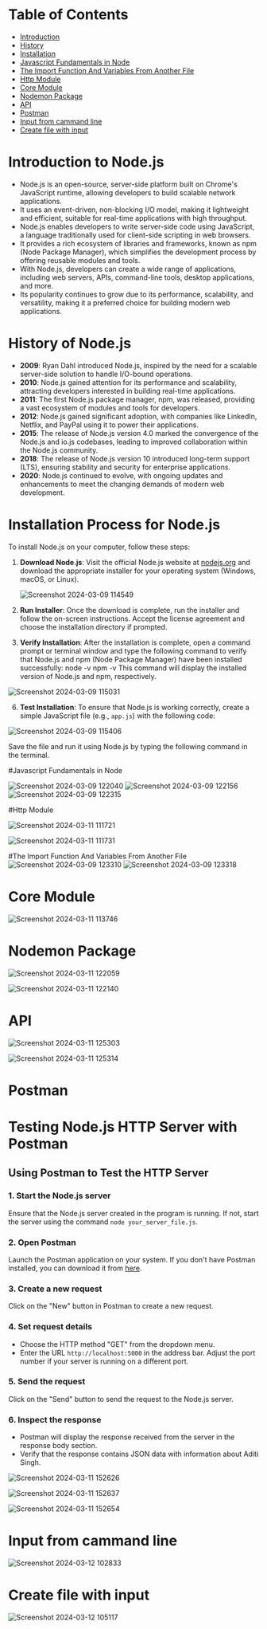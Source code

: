 # Table of Contents

- [Introduction](#introduction)
- [History](#history)
- [Installation](#installation)
- [Javascript Fundamentals in Node](#Javascript-Fundamentals-in-Node)
- [The Import Function And Variables From Another File](The-Import-Function-And-Variables-From-Another-File)
- [Http Module](#Http-Module)
- [Core Module ](Core-Module)
- [Nodemon Package](Nodemon-Package)
- [API](API)
- [Postman](Postman)
- [Input from cammand line](Input-from-cammand-line)
- [Create file with input](Create-file-with-input)


# Introduction to Node.js

- Node.js is an open-source, server-side platform built on Chrome's JavaScript runtime, allowing developers to build scalable network applications.
- It uses an event-driven, non-blocking I/O model, making it lightweight and efficient, suitable for real-time applications with high throughput.
- Node.js enables developers to write server-side code using JavaScript, a language traditionally used for client-side scripting in web browsers.
- It provides a rich ecosystem of libraries and frameworks, known as npm (Node Package Manager), which simplifies the development process by offering reusable modules and tools.
- With Node.js, developers can create a wide range of applications, including web servers, APIs, command-line tools, desktop applications, and more.
- Its popularity continues to grow due to its performance, scalability, and versatility, making it a preferred choice for building modern web applications.

# History of Node.js

- **2009**: Ryan Dahl introduced Node.js, inspired by the need for a scalable server-side solution to handle I/O-bound operations.
- **2010**: Node.js gained attention for its performance and scalability, attracting developers interested in building real-time applications.
- **2011**: The first Node.js package manager, npm, was released, providing a vast ecosystem of modules and tools for developers.
- **2012**: Node.js gained significant adoption, with companies like LinkedIn, Netflix, and PayPal using it to power their applications.
- **2015**: The release of Node.js version 4.0 marked the convergence of the Node.js and io.js codebases, leading to improved collaboration within the Node.js community.
- **2018**: The release of Node.js version 10 introduced long-term support (LTS), ensuring stability and security for enterprise applications.
- **2020**: Node.js continued to evolve, with ongoing updates and enhancements to meet the changing demands of modern web development.

# Installation Process for Node.js

To install Node.js on your computer, follow these steps:

1. **Download Node.js**: Visit the official Node.js website at [nodejs.org](https://nodejs.org) and download the appropriate installer for your operating system (Windows, macOS, or Linux).

   ![Screenshot 2024-03-09 114549](https://github.com/Aditi22222/Node.js-/assets/162342704/6d67d8c3-f46b-4628-be25-667bb6bfe77f)

3. **Run Installer**: Once the download is complete, run the installer and follow the on-screen instructions. Accept the license agreement and choose the installation directory if prompted.

4. **Verify Installation**: After the installation is complete, open a command prompt or terminal window and type the following command to verify that Node.js and npm (Node Package Manager) have been installed successfully:
node -v
npm -v
This command will display the installed version of Node.js and npm, respectively.

![Screenshot 2024-03-09 115031](https://github.com/Aditi22222/Node.js-/assets/162342704/0f7271ca-f7e9-4ae8-866b-18ca9fb39c36)


6. **Test Installation**: To ensure that Node.js is working correctly, create a simple JavaScript file (e.g., `app.js`) with the following code:

![Screenshot 2024-03-09 115406](https://github.com/Aditi22222/Node.js-/assets/162342704/d3e5de49-1ed7-4c56-a64b-2e9741e480d0)

Save the file and run it using Node.js by typing the following command in the terminal.

#Javascript Fundamentals in Node

![Screenshot 2024-03-09 122040](https://github.com/Aditi22222/Node.js-/assets/162342704/2983b408-0822-4217-bd79-d526b406cca0)
![Screenshot 2024-03-09 122156](https://github.com/Aditi22222/Node.js-/assets/162342704/7f6fa3de-93f3-4c4e-86dc-e5016dcda1fd)
![Screenshot 2024-03-09 122315](https://github.com/Aditi22222/Node.js-/assets/162342704/238f1950-bbe9-4f22-b05e-4886309b3038)

#Http Module

![Screenshot 2024-03-11 111721](https://github.com/Aditi22222/Node.js-/assets/162342704/4295380a-defc-4f4e-8e7e-9fecd85a33ff)

![Screenshot 2024-03-11 111731](https://github.com/Aditi22222/Node.js-/assets/162342704/5f446aaf-90bd-4305-a552-fdb3618e1033)

#The Import Function And Variables From Another File
![Screenshot 2024-03-09 123310](https://github.com/Aditi22222/Node.js-/assets/162342704/3fa8d5f0-8213-4612-a890-928c195a93b9)
![Screenshot 2024-03-09 123318](https://github.com/Aditi22222/Node.js-/assets/162342704/6fe4933a-0107-4503-90a1-5d856c049c94)
# Core Module  
![Screenshot 2024-03-11 113746](https://github.com/Aditi22222/Node.js-/assets/162342704/1648955a-b5fa-4c08-8644-f1dd023ef6ca)
# Nodemon Package

![Screenshot 2024-03-11 122059](https://github.com/Aditi22222/Node.js-/assets/162342704/0f74eaf1-74a1-4c18-a97e-09aa260601b3)

![Screenshot 2024-03-11 122140](https://github.com/Aditi22222/Node.js-/assets/162342704/0e376b6d-7623-406e-b28c-3743186643a1)
# API 

![Screenshot 2024-03-11 125303](https://github.com/Aditi22222/Node.js-/assets/162342704/768ae9b0-8d86-475f-9c2c-8fc11cffac88)

![Screenshot 2024-03-11 125314](https://github.com/Aditi22222/Node.js-/assets/162342704/6e06adaf-b6b9-4d0c-9e01-52681e5a5e7a)

# Postman

# Testing Node.js HTTP Server with Postman

## Using Postman to Test the HTTP Server

### 1. Start the Node.js server
Ensure that the Node.js server created in the program is running. If not, start the server using the command `node your_server_file.js`.

### 2. Open Postman
Launch the Postman application on your system. If you don't have Postman installed, you can download it from [here](https://www.postman.com/downloads/).

### 3. Create a new request
Click on the "New" button in Postman to create a new request.

### 4. Set request details
- Choose the HTTP method "GET" from the dropdown menu.
- Enter the URL `http://localhost:5000` in the address bar. Adjust the port number if your server is running on a different port.

### 5. Send the request
Click on the "Send" button to send the request to the Node.js server.

### 6. Inspect the response
- Postman will display the response received from the server in the response body section.
- Verify that the response contains JSON data with information about Aditi Singh.



![Screenshot 2024-03-11 152626](https://github.com/Aditi22222/Node.js-/assets/162342704/3c50eb54-0299-43d2-ae10-db1bf154740e)

![Screenshot 2024-03-11 152637](https://github.com/Aditi22222/Node.js-/assets/162342704/c3a956ea-f8bc-40db-9b7f-4e18b0055a2e)

![Screenshot 2024-03-11 152654](https://github.com/Aditi22222/Node.js-/assets/162342704/8e71be5c-edb7-489f-a9b4-331639384cde)

# Input from cammand line

![Screenshot 2024-03-12 102833](https://github.com/Aditi22222/Node.js-/assets/162342704/d7ae692a-d94b-48c0-af76-996327fefd19)

# Create file with input

![Screenshot 2024-03-12 105117](https://github.com/Aditi22222/Node.js-/assets/162342704/08cc5850-4d90-4911-85f3-ff8c19885639)
